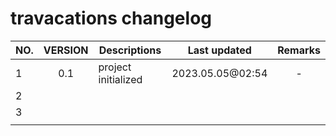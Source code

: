 # travacations changelog

| NO. | VERSION | Descriptions | Last updated | Remarks |
|---  |:-------:|---           |:------------:|:-------:|
|  1  |   0.1   | project initialized | 2023.05.05@02:54 |    -     |
|  2  |         |              |              |         |
|  3  |         |              |              |         |
|     |         |              |              |         |
